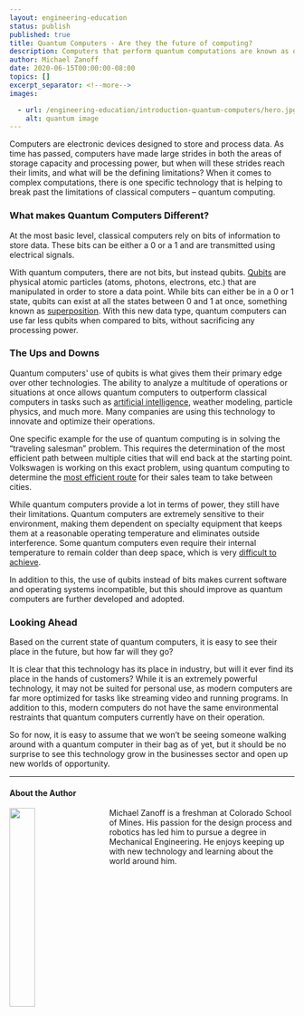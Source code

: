 ```yaml
---
layout: engineering-education
status: publish
published: true
title: Quantum Computers - Are they the future of computing?
description: Computers that perform quantum computations are known as quantum computers. Quantum computing is the use of quantum-mechanical processing such as superposition and entanglement to perform computation.
author: Michael Zanoff
date: 2020-06-15T00:00:00-08:00
topics: []
excerpt_separator: <!--more-->
images:

  - url: /engineering-education/introduction-quantum-computers/hero.jpg
    alt: quantum image
---
```

Computers are electronic devices designed to store and process data. As time has passed, computers have made large strides in both the areas of storage capacity and processing power, but when will these strides reach their limits, and what will be the defining limitations? When it comes to complex computations, there is one specific technology that is helping to break past the limitations of classical computers – quantum computing.
<!--more-->

### What makes Quantum Computers Different?
At the most basic level, classical computers rely on bits of information to store data. These bits can be either a 0 or a 1 and are transmitted using electrical signals.

With quantum computers, there are not bits, but instead qubits. [Qubits](https://en.wikipedia.org/wiki/Qubit) are physical atomic particles (atoms, photons, electrons, etc.) that are manipulated in order to store a data point. While bits can either be in a 0 or 1 state, qubits can exist at all the states between 0 and 1 at once, something known as [superposition](https://computer.howstuffworks.com/quantum-computer1.htm). With this new data type, quantum computers can use far less qubits when compared to bits, without sacrificing any processing power.

### The Ups and Downs
Quantum computers' use of qubits is what gives them their primary edge over other technologies. The ability to analyze a multitude of operations or situations at once allows quantum computers to outperform classical computers in tasks such as [artificial intelligence](https://en.wikipedia.org/wiki/Artificial_intelligence), weather modeling, particle physics, and much more. Many companies are using this technology to innovate and optimize their operations.

One specific example for the use of quantum computing is in solving the “traveling salesman” problem. This requires the determination of the most efficient path between multiple cities that will end back at the starting point. Volkswagen is working on this exact problem, using quantum computing to determine the [most efficient route](https://builtin.com/hardware/quantum-computing-applications) for their sales team to take between cities.

While quantum computers provide a lot in terms of power, they still have their limitations. Quantum computers are extremely sensitive to their environment, making them dependent on specialty equipment that keeps them at a reasonable operating temperature and eliminates outside interference. Some quantum computers even require their internal temperature to remain colder than deep space, which is very [difficult to achieve](https://www.scientificamerican.com/article/how-close-are-we-really-to-building-a-quantum-computer/).

In addition to this, the use of qubits instead of bits makes current software and operating systems incompatible, but this should improve as quantum computers are further developed and adopted.

### Looking Ahead
Based on the current state of quantum computers, it is easy to see their place in the future, but how far will they go?

It is clear that this technology has its place in industry, but will it ever find its place in the hands of customers? While it is an extremely powerful technology, it may not be suited for personal use, as modern computers are far more optimized for tasks like streaming video and running programs. In addition to this, modern computers do not have the same environmental restraints that quantum computers currently have on their operation.

So for now, it is easy to assume that we won’t be seeing someone walking around with a quantum computer in their bag as of yet, but it should be no surprise to see this technology grow in the businesses sector and open up new worlds of opportunity.

---

#### About the Author
<img style="float: left; padding-right: 5%; margin-bottom: 10px; width:30%;" src="/engineering-education/authors/michael-zanoff/avatar.jpeg">Michael Zanoff is a freshman at Colorado School of Mines. His passion for the design process and robotics has led him to pursue a degree in Mechanical Engineering. He enjoys keeping up with new technology and learning about the world around him.
